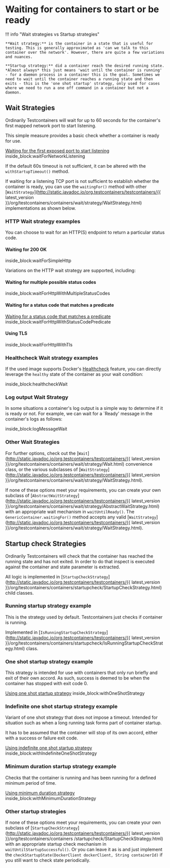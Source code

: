 # Waiting for containers to start or be ready

!!! info "Wait strategies vs Startup strategies"

    **Wait strategy:** is the container in a state that is useful for testing. This is generally approximated as 'can we talk to this container over the network'. However, there are quite a few variations and nuances.
    
    **Startup strategy:** did a container reach the desired running state. *Almost always* this just means 'wait until the container is running' - for a daemon process in a container this is the goal. Sometimes we need to wait until the container reaches a running state and then exits - this is the 'one shot startup' strategy, only used for cases where we need to run a one off command in a container but not a daemon.


## Wait Strategies

Ordinarily Testcontainers will wait for up to 60 seconds for the container's first mapped network port to start listening.

This simple measure provides a basic check whether a container is ready for use.

<!--codeinclude--> 
[Waiting for the first exposed port to start listening](../../examples/junit4/generic/src/test/java/generic/WaitStrategiesTest.java) inside_block:waitForNetworkListening
<!--/codeinclude-->

If the default 60s timeout is not sufficient, it can be altered with the `withStartupTimeout()` method.

If waiting for a listening TCP port is not sufficient to establish whether the container is ready, you can use the
`waitingFor()` method with other [`WaitStrategy`](http://static.javadoc.io/org.testcontainers/testcontainers/{{ latest_version }}/org/testcontainers/containers/wait/strategy/WaitStrategy.html) implementations as shown below.

### HTTP Wait strategy examples

You can choose to wait for an HTTP(S) endpoint to return a particular status code.

#### Waiting for 200 OK
<!--codeinclude--> 
[](../../examples/junit4/generic/src/test/java/generic/WaitStrategiesTest.java) inside_block:waitForSimpleHttp
<!--/codeinclude-->

Variations on the HTTP wait strategy are supported, including:

#### Waiting for multiple possible status codes
<!--codeinclude--> 
[](../../examples/junit4/generic/src/test/java/generic/WaitStrategiesTest.java) inside_block:waitForHttpWithMultipleStatusCodes
<!--/codeinclude-->

#### Waiting for a status code that matches a predicate
<!--codeinclude--> 
[Waiting for a status code that matches a predicate](../../examples/junit4/generic/src/test/java/generic/WaitStrategiesTest.java) inside_block:waitForHttpWithStatusCodePredicate
<!--/codeinclude-->

#### Using TLS
<!--codeinclude--> 
[](../../examples/junit4/generic/src/test/java/generic/WaitStrategiesTest.java) inside_block:waitForHttpWithTls
<!--/codeinclude-->

### Healthcheck Wait strategy examples

If the used image supports Docker's [Healthcheck](https://docs.docker.com/engine/reference/builder/#healthcheck) feature, you can directly leverage the `healthy` state of the container as your wait condition:

<!--codeinclude-->
[](../../examples/junit4/generic/src/test/java/generic/WaitStrategiesTest.java) inside_block:healthcheckWait
<!--/codeinclude-->

### Log output Wait Strategy

In some situations a container's log output is a simple way to determine if it is ready or not.
For example, we can wait for a `Ready' message in the container's logs as follows:

<!--codeinclude-->
[](../../examples/junit4/generic/src/test/java/generic/WaitStrategiesTest.java) inside_block:logMessageWait
<!--/codeinclude-->

### Other Wait Strategies

For further options, check out the [`Wait`](http://static.javadoc.io/org.testcontainers/testcontainers/{{ latest_version }}/org/testcontainers/containers/wait/strategy/Wait.html) convenience class, or the various subclasses of [`WaitStrategy`](http://static.javadoc.io/org.testcontainers/testcontainers/{{ latest_version }}/org/testcontainers/containers/wait/strategy/WaitStrategy.html). 

If none of these options meet your requirements, you can create your own subclass of 
[`AbstractWaitStrategy`](http://static.javadoc.io/org.testcontainers/testcontainers/{{ latest_version }}/org/testcontainers/containers/wait/strategy/AbstractWaitStrategy.html) with an 
appropriate wait mechanism in `waitUntilReady()`. 
The `GenericContainer.waitingFor()` method accepts any valid [`WaitStrategy`](http://static.javadoc.io/org.testcontainers/testcontainers/{{ latest_version }}/org/testcontainers/containers/wait/strategy/WaitStrategy.html).


## Startup check Strategies

Ordinarily Testcontainers will check that the container has reached the running state and has not exited.
In order to do that inspect is executed against the container and state parameter is extracted.

All logic is implemented in [`StartupCheckStrategy`](http://static.javadoc.io/org.testcontainers/testcontainers/{{ latest_version }}/org/testcontainers/containers/startupcheck/StartupCheckStrategy.html) child classes.

### Running startup strategy example

This is the strategy used by default. Testcontainers just checks if container is running.

Implemented in [`IsRunningStartupCheckStrategy`](http://static.javadoc.io/org.testcontainers/testcontainers/{{ latest_version }}/org/testcontainers/containers/startupcheck/IsRunningStartupCheckStrategy.html) class.

### One shot startup strategy example

This strategy is intended for use with containers that only run briefly and exit of their own accord. As such, success is deemed to be when
the container has stopped with exit code 0.
 
<!--codeinclude--> 
[Using one shot startup strategy](../../examples/junit4/generic/src/test/java/org/testcontainers/containers/startupcheck/StartupCheckStrategyTest.java) inside_block:withOneShotStrategy
<!--/codeinclude-->

### Indefinite one shot startup strategy example

Variant of one shot strategy that does not impose a timeout. Intended for situation such as when a long running task forms part of
 container startup.

It has to be assumed that the container will stop of its own accord, either with a success or failure exit code.

<!--codeinclude--> 
[Using indefinite one shot startup strategy](../../examples/junit4/generic/src/test/java/org/testcontainers/containers/startupcheck/StartupCheckStrategyTest.java) inside_block:withIndefiniteOneShotStrategy
<!--/codeinclude-->

### Minimum duration startup strategy example

Checks that the container is running and has been running for a defined minimum period of time.

<!--codeinclude--> 
[Using minimum duration strategy](../../examples/junit4/generic/src/test/java/org/testcontainers/containers/startupcheck/StartupCheckStrategyTest.java) inside_block:withMinimumDurationStrategy
<!--/codeinclude-->

### Other startup  strategies

If none of these options meet your requirements, you can create your own subclass of 
[`StartupCheckStrategy`](http://static.javadoc.io/org.testcontainers/testcontainers/{{ latest_version }}/org/testcontainers/containers
/startupcheck/StartupCheckStrategy.html) with an appropriate startup check mechanism in `waitUntilStartupSuccessful()`.
Or you can leave it as is and just implement the `checkStartupState(DockerClient dockerClient, String containerId)` if you still want to check state
 periodically.
